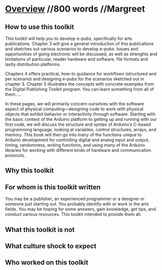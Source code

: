 # [Overview](overview.html) //800 words //Margreet

## How to use this toolkit
This toolkit will help you to develop e-pubs, specifically for arts publications. Chapter 3 will give a general introduction of this publications and sketches out various scenarios to develop e-pubs. Issues and opportunities of going electronic will be discussed, as well as strenghts and limitations of particular, reader hardware and software, file formats and lastly distribution platforms. 

Chapters 4 offers practical, how-to guidance for workflows (structured and per scenario) and designing e-pubs for the scenarios sketched out in chapter 3. Chapter 5 illustrates the  concepts with concrete examples from the Digital Publishing Toolkit program. You can learn something from all of them.....



In these pages, we will primarily concern ourselves with the software aspect of physical computing—designing code to work with physical objects that exhibit behavior or interactivity through software. Starting with the basic context of the Arduino platform to getting up and running with our first code, we will discuss the structure and syntax of Arduino’s C-based programming language, looking at variables, control structures, arrays, and memory. This book will then go into many of the functions unique to Arduino development for controlling digital and analog input and output, timing, randomness, writing functions, and using many of the Arduino libraries for working with different kinds of hardware and communication protocols.



## Why this toolkit


## For whom is this toolkit written
You may be a publisher, an experienced programmer or a designer or someone just starting out. You probably identify with or work in the arts fields. You may be hoping for some answers, gain knowledge, get tips, and conduct various resources. This toolkit intended to provide them all. 

## What this toolkit is not

## What culture shock to expect

## Who worked on this toolkit